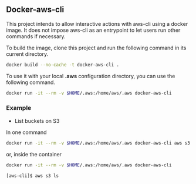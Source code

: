 ## Docker-aws-cli

This project intends to allow interactive actions with aws-cli using a docker image. It does not impose aws-cli as an entrypoint to let users run other commands if necessary.

To build the image, clone this project and run the following command in its current directory.
```sh
docker build --no-cache -t docker-aws-cli .
```

To use it with your local **.aws** configuration directory, you can use the following command.
```sh
docker run -it --rm -v $HOME/.aws:/home/aws/.aws docker-aws-cli
```


### Example

- List buckets on S3

In one command
```sh
docker run -it --rm -v $HOME/.aws:/home/aws/.aws docker-aws-cli aws s3 ls
```
or, inside the container
```sh
docker run -it --rm -v $HOME/.aws:/home/aws/.aws docker-aws-cli

[aws-cli]$ aws s3 ls
```
